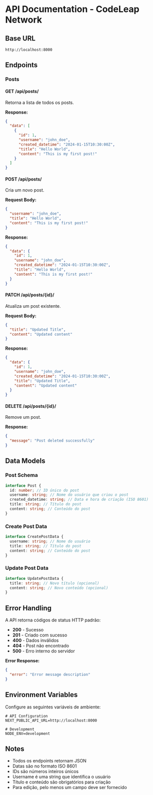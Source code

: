 # API Documentation - CodeLeap Network

## Base URL

```
http://localhost:8000
```

## Endpoints

### Posts

#### GET /api/posts/

Retorna a lista de todos os posts.

**Response:**

```json
{
  "data": [
    {
      "id": 1,
      "username": "john_doe",
      "created_datetime": "2024-01-15T10:30:00Z",
      "title": "Hello World",
      "content": "This is my first post!"
    }
  ]
}
```

#### POST /api/posts/

Cria um novo post.

**Request Body:**

```json
{
  "username": "john_doe",
  "title": "Hello World",
  "content": "This is my first post!"
}
```

**Response:**

```json
{
  "data": {
    "id": 1,
    "username": "john_doe",
    "created_datetime": "2024-01-15T10:30:00Z",
    "title": "Hello World",
    "content": "This is my first post!"
  }
}
```

#### PATCH /api/posts/{id}/

Atualiza um post existente.

**Request Body:**

```json
{
  "title": "Updated Title",
  "content": "Updated content"
}
```

**Response:**

```json
{
  "data": {
    "id": 1,
    "username": "john_doe",
    "created_datetime": "2024-01-15T10:30:00Z",
    "title": "Updated Title",
    "content": "Updated content"
  }
}
```

#### DELETE /api/posts/{id}/

Remove um post.

**Response:**

```json
{
  "message": "Post deleted successfully"
}
```

## Data Models

### Post Schema

```typescript
interface Post {
  id: number; // ID único do post
  username: string; // Nome do usuário que criou o post
  created_datetime: string; // Data e hora de criação (ISO 8601)
  title: string; // Título do post
  content: string; // Conteúdo do post
}
```

### Create Post Data

```typescript
interface CreatePostData {
  username: string; // Nome do usuário
  title: string; // Título do post
  content: string; // Conteúdo do post
}
```

### Update Post Data

```typescript
interface UpdatePostData {
  title: string; // Novo título (opcional)
  content: string; // Novo conteúdo (opcional)
}
```

## Error Handling

A API retorna códigos de status HTTP padrão:

- **200** - Sucesso
- **201** - Criado com sucesso
- **400** - Dados inválidos
- **404** - Post não encontrado
- **500** - Erro interno do servidor

**Error Response:**

```json
{
  "error": "Error message description"
}
```

## Environment Variables

Configure as seguintes variáveis de ambiente:

```env
# API Configuration
NEXT_PUBLIC_API_URL=http://localhost:8000

# Development
NODE_ENV=development
```

## Notes

- Todos os endpoints retornam JSON
- Datas são no formato ISO 8601
- IDs são números inteiros únicos
- Username é uma string que identifica o usuário
- Título e conteúdo são obrigatórios para criação
- Para edição, pelo menos um campo deve ser fornecido

